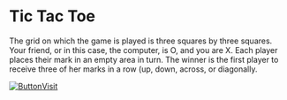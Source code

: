 <h1>Tic Tac Toe</h1>

<p>The grid on which the game is played is three squares by three squares. Your friend, or in this case, the computer, is O, and you are X. Each player places their mark in an empty area in turn. The winner is the first player to receive three of her marks in a row (up, down, across, or diagonally.</p>

<a href="https://asadsid56.github.io/tictactoe/" target="_blank"><img src="https://static.vecteezy.com/system/resources/previews/004/532/221/original/tic-tac-toe-seamless-background-on-dark-blue-illustration-vector.jpg" alt="Button">Visit</a>




